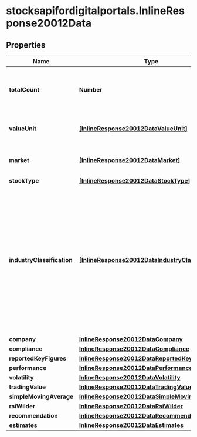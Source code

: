 # stocksapifordigitalportals.InlineResponse20012Data

## Properties

Name | Type | Description | Notes
------------ | ------------- | ------------- | -------------
**totalCount** | **Number** | Number of notations that satisfy the request parameters, hence have been used to retrieve the possible values and value ranges. | [optional] 
**valueUnit** | [**[InlineResponse20012DataValueUnit]**](InlineResponse20012DataValueUnit.md) | List of value unit identifiers. See endpoint &#x60;/basic/valueUnit/list&#x60; for possible values. | [optional] 
**market** | [**[InlineResponse20012DataMarket]**](InlineResponse20012DataMarket.md) | List of market identifiers. See endpoint &#x60;/basic/market/list&#x60; for possible values. | [optional] 
**stockType** | [**[InlineResponse20012DataStockType]**](InlineResponse20012DataStockType.md) | List of stock types. | [optional] 
**industryClassification** | [**[InlineResponse20012DataIndustryClassification]**](InlineResponse20012DataIndustryClassification.md) | Lists of categories of the industry classification. Here, an industry is a category from any level of category system FactSet Revere Business Industry Classification System (RBICS). Starting with the most coarse level (one), for each level of the category system, the list of categories of the stocks, matching the parameters, is returned. See endpoint &#x60;/category/listBySystem&#x60; with &#x60;id&#x3D;48&#x60; for possible values. | [optional] 
**company** | [**InlineResponse20012DataCompany**](InlineResponse20012DataCompany.md) |  | [optional] 
**compliance** | [**InlineResponse20012DataCompliance**](InlineResponse20012DataCompliance.md) |  | [optional] 
**reportedKeyFigures** | [**InlineResponse20012DataReportedKeyFigures**](InlineResponse20012DataReportedKeyFigures.md) |  | [optional] 
**performance** | [**InlineResponse20012DataPerformance**](InlineResponse20012DataPerformance.md) |  | [optional] 
**volatility** | [**InlineResponse20012DataVolatility**](InlineResponse20012DataVolatility.md) |  | [optional] 
**tradingValue** | [**InlineResponse20012DataTradingValue**](InlineResponse20012DataTradingValue.md) |  | [optional] 
**simpleMovingAverage** | [**InlineResponse20012DataSimpleMovingAverage**](InlineResponse20012DataSimpleMovingAverage.md) |  | [optional] 
**rsiWilder** | [**InlineResponse20012DataRsiWilder**](InlineResponse20012DataRsiWilder.md) |  | [optional] 
**recommendation** | [**InlineResponse20012DataRecommendation**](InlineResponse20012DataRecommendation.md) |  | [optional] 
**estimates** | [**InlineResponse20012DataEstimates**](InlineResponse20012DataEstimates.md) |  | [optional] 


